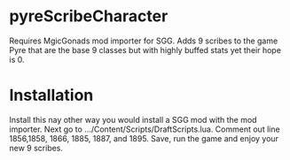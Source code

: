 # pyreScribeCharacter
Requires MgicGonads mod importer for SGG. Adds 9 scribes to the game Pyre that are the base 9 classes but with highly buffed stats yet their hope is 0.
# Installation
Install this nay other way you would install a SGG mod with the mod importer. Next go to .../Content/Scripts/DraftScripts.lua. Comment out line 1856,1858, 1866, 1885, 1887, and 1895. Save, run the game and enjoy your new 9 scribes.
